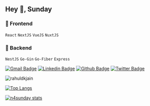 <!--
**n4sunday/n4sunday** is a ✨ _special_ ✨ repository because its `README.md` (this file) appears on your GitHub profile.

Here are some ideas to get you started:

- 🔭 I’m currently working on ...
- 🌱 I’m currently learning ...
- 👯 I’m looking to collaborate on ...
- 🤔 I’m looking for help with ...
- 💬 Ask me about ...
- 📫 How to reach me: ...
- 😄 Pronouns: ...
- ⚡ Fun fact: ...
-->
## Hey 👋, Sunday

### 🚀 Frontend 
`React` `NextJS` `VueJS` `NuxtJS`

### 🚀 Backend 
`NestJS` `Go-Gin` `Go-Fiber` `Express`

[![Gmail Badge](https://img.shields.io/badge/-dev.nattapon.s@gmail.com-c14438?style=flat&logo=Gmail&logoColor=white&link=mailto:dev.nattapon.s@gmail.com)](mailto:dev.nattapon.s@gmail.com) [![Linkedin Badge](https://img.shields.io/badge/-n4sunday-0072b1?style=flat&logo=Linkedin&logoColor=white&link=https://www.linkedin.com/in/rajk3770/)](https://www.linkedin.com/in/nattapon-lueakaew-559124200/) [![Github Badge](https://img.shields.io/badge/-n4sunday-grey?style=flat&logo=github&logoColor=white&link=https://github.com/n4sunday/)](https://www.github.com/n4sunday/) [![Twitter Badge](https://img.shields.io/badge/-n4sunday-00acee?style=flat&logo=twitter&logoColor=white&link=https://twitter.com/n4sunday/)](https://www.twitter.com/n4sunday/) 

<p align="left">
<img src=https://github-readme-stats.vercel.app/api?username=n4sunday&show_icons=true&include_all_commits=true&count_private=true alt=rahuldkjain />
</p> 

[![Top Langs](https://github-readme-stats.vercel.app/api/top-langs/?username=n4sunday&langs_count=20&layout=compact&&hide_title=true&&)](https://github.com/anuraghazra/github-readme-stats)
 
[![n4sunday stats](https://github-readme-stats.vercel.app/api/wakatime?username=n4sunday&layout=compact)](https://github.com/anuraghazra/github-readme-stats) 
 
